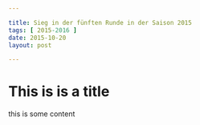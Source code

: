 ```yaml
---

title: Sieg in der fünften Runde in der Saison 2015
tags: [ 2015-2016 ]
date: 2015-10-20
layout: post

---
```


This is is a title
==================

this is some content
